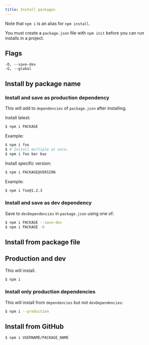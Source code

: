 ```yaml
---
title: Install packages
---
```


Note that `npm i` is an alias for `npm install`.

You must create a `package.json` file with `npm init` before you can run installs in a project.


## Flags

```
-D, --save-dev
-G, --global
```


## Install by package name

### Install and save as production dependency

This will add to `dependencies` of `package.json` after installing.

Install latest:

```sh
$ npm i PACKAGE
```

Example:

```sh
$ npm i foo
$ # Install multiple at once.
$ npm i foo bar baz
```

Install specific version:

```sh
$ npm i PACKAGE@VERSION
```

Example:

```sh
$ npm i foo@1.2.3
```


### Install and save as dev dependency

Save to `devDependencies` in `package.json` using one of:

```sh
$ npm i PACKAGE --save-dev
$ npm i PACKAGE -D
```


## Install from package file

## Production and dev

This will install.

```sh
$ npm i
```


### Install only production dependencies

This will install from `dependencies` but not `devDependencies`:

```sh
$ npm i --production
```


## Install from GitHub

```sh
$ npm i USERNAME/PACKAGE_NAME
```
